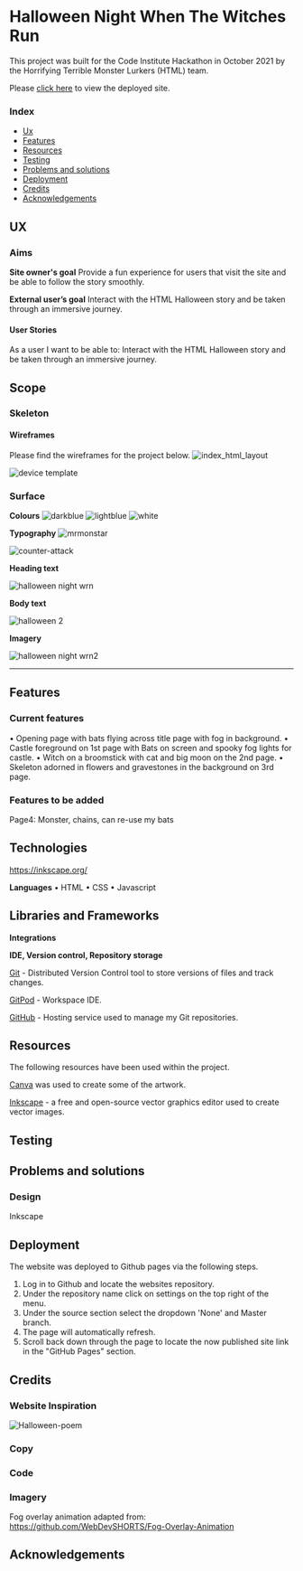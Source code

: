 # Halloween Night When The Witches Run
This project was built for the Code Institute Hackathon in October 2021 by the Horrifying Terrible Monster Lurkers (HTML) team.

Please [click here](https://adowlin.github.io/spookathon-team7/) to view the deployed site.



### Index

- [Ux](#ux)
- [Features](#features)
- [Resources](#resources)
- [Testing](#testing)
- [Problems and solutions](#problems-and-solutions)
- [Deployment](#deployment)
- [Credits](#credits)
- [Acknowledgements](#acknowledgements)



## UX
 
### Aims

**Site owner's goal**
Provide a fun experience for users that visit the site and be able to follow the story smoothly.

**External user’s goal** 
Interact with the HTML Halloween story and be taken through an immersive journey.

 
#### User Stories

As a user I want to be able to: Interact with the HTML Halloween story and be taken through an immersive journey.



## Scope



### Skeleton



#### Wireframes

Please find the wireframes for the project below. 
![index_html_layout](https://user-images.githubusercontent.com/65243328/137497378-7265d2f1-ab8d-4646-9661-6e61e24d607a.png)

![device template](https://user-images.githubusercontent.com/65243328/137595051-4e689f4b-e633-4c37-acbc-61fe6c90f2e4.png)




### Surface


**Colours**
![darkblue](https://user-images.githubusercontent.com/65243328/137500381-fe827910-0969-4516-b33c-d7f7b74cfb36.JPG)
![lightblue](https://user-images.githubusercontent.com/65243328/137500395-a7110d5c-3514-49dd-b6a7-826563f82e6b.JPG)
![white](https://user-images.githubusercontent.com/65243328/137595371-00a5c8b8-a0aa-476c-a890-c917cf4f19ad.JPG)


**Typography**
![mrmonstar](https://user-images.githubusercontent.com/65243328/137498123-76287d9b-571a-4a70-acef-b2be90e31293.png)

![counter-attack](https://user-images.githubusercontent.com/65243328/137498135-50eb3006-ade2-41e4-8a69-93d4956c41e9.png)



**Heading text**

![halloween night wrn](https://user-images.githubusercontent.com/65243328/137498993-02ee9ba7-51ca-440e-982d-817c14ec6d2a.JPG)



**Body text**

![halloween 2](https://user-images.githubusercontent.com/65243328/137626336-0bbeb7e3-6067-4f48-8da3-4712fee7640e.JPG)



**Imagery**

![halloween night wrn2](https://user-images.githubusercontent.com/65243328/137626218-495cdf0b-4775-47ce-89b2-744960b87c51.JPG)


---
## Features

### Current features

• Opening page with bats flying across title page with fog in background.
• Castle foreground on 1st page with Bats on screen and spooky fog lights for castle.
• Witch on a broomstick with cat and big moon on the 2nd page.
• Skeleton adorned in flowers and gravestones in the background on 3rd page.

### Features to be added

Page4: Monster, chains, can re-use my bats



## Technologies 

https://inkscape.org/

**Languages**
• HTML
• CSS
• Javascript

## Libraries and Frameworks


**Integrations**


**IDE, Version control, Repository storage**

[Git](https://git-scm.com/) - Distributed Version Control tool to store versions of files and track changes.

[GitPod](https://gitpod.io/) - Workspace IDE.

[GitHub](https://github.com/) - Hosting service used to manage my Git repositories.


## Resources

The following resources have been used within the project.

[Canva](https://www.canva.com/) was used to create some of the artwork.

[Inkscape](https://inkscape.org/) - a free and open-source vector graphics editor used to create vector images.

## Testing



## Problems and solutions

### Design 
Inkscape

## Deployment 

The website was deployed to Github pages via the following steps.
1. Log in to Github and locate the websites repository.
2. Under the repository name click on settings on the top right of the menu.
3. Under the source section select the dropdown 'None' and Master branch.
4. The page will automatically refresh.
5. Scroll back down through the page to locate the now published site link in the "GitHub Pages" section.


## Credits


### Website Inspiration
![Halloween-poem](https://user-images.githubusercontent.com/65243328/137500980-6c598948-cdaa-4b32-9ffe-fe75ee611294.jpg)


### Copy


### Code


### Imagery
Fog overlay animation adapted from: https://github.com/WebDevSHORTS/Fog-Overlay-Animation


## Acknowledgements
